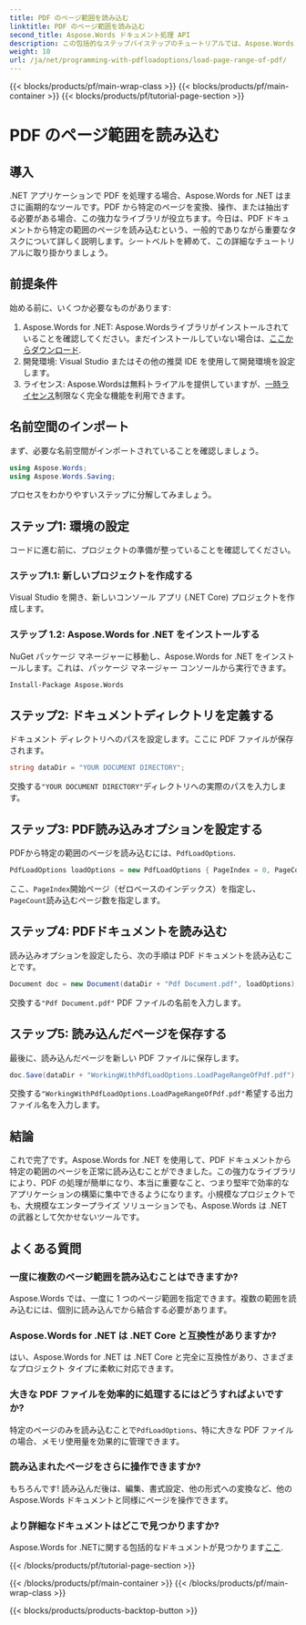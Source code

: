 ```yaml
---
title: PDF のページ範囲を読み込む
linktitle: PDF のページ範囲を読み込む
second_title: Aspose.Words ドキュメント処理 API
description: この包括的なステップバイステップのチュートリアルでは、Aspose.Words for .NET を使用して PDF から特定のページ範囲を読み込む方法を学びます。.NET 開発者に最適です。
weight: 10
url: /ja/net/programming-with-pdfloadoptions/load-page-range-of-pdf/
---
```


{{< blocks/products/pf/main-wrap-class >}}
{{< blocks/products/pf/main-container >}}
{{< blocks/products/pf/tutorial-page-section >}}

# PDF のページ範囲を読み込む

## 導入

.NET アプリケーションで PDF を処理する場合、Aspose.Words for .NET はまさに画期的なツールです。PDF から特定のページを変換、操作、または抽出する必要がある場合、この強力なライブラリが役立ちます。今日は、PDF ドキュメントから特定の範囲のページを読み込むという、一般的でありながら重要なタスクについて詳しく説明します。シートベルトを締めて、この詳細なチュートリアルに取り掛かりましょう。

## 前提条件

始める前に、いくつか必要なものがあります:

1. Aspose.Words for .NET: Aspose.Wordsライブラリがインストールされていることを確認してください。まだインストールしていない場合は、[ここからダウンロード](https://releases.aspose.com/words/net/).
2. 開発環境: Visual Studio またはその他の推奨 IDE を使用して開発環境を設定します。
3. ライセンス: Aspose.Wordsは無料トライアルを提供していますが、[一時ライセンス](https://purchase.aspose.com/temporary-license/)制限なく完全な機能を利用できます。

## 名前空間のインポート

まず、必要な名前空間がインポートされていることを確認しましょう。

```csharp
using Aspose.Words;
using Aspose.Words.Saving;
```

プロセスをわかりやすいステップに分解してみましょう。 

## ステップ1: 環境の設定

コードに進む前に、プロジェクトの準備が整っていることを確認してください。

### ステップ1.1: 新しいプロジェクトを作成する
Visual Studio を開き、新しいコンソール アプリ (.NET Core) プロジェクトを作成します。

### ステップ 1.2: Aspose.Words for .NET をインストールする
NuGet パッケージ マネージャーに移動し、Aspose.Words for .NET をインストールします。これは、パッケージ マネージャー コンソールから実行できます。

```sh
Install-Package Aspose.Words
```

## ステップ2: ドキュメントディレクトリを定義する

ドキュメント ディレクトリへのパスを設定します。ここに PDF ファイルが保存されます。

```csharp
string dataDir = "YOUR DOCUMENT DIRECTORY";
```

交換する`"YOUR DOCUMENT DIRECTORY"`ディレクトリへの実際のパスを入力します。

## ステップ3: PDF読み込みオプションを設定する

PDFから特定の範囲のページを読み込むには、`PdfLoadOptions`.

```csharp
PdfLoadOptions loadOptions = new PdfLoadOptions { PageIndex = 0, PageCount = 1 };
```

ここ、`PageIndex`開始ページ（ゼロベースのインデックス）を指定し、`PageCount`読み込むページ数を指定します。

## ステップ4: PDFドキュメントを読み込む

読み込みオプションを設定したら、次の手順は PDF ドキュメントを読み込むことです。

```csharp
Document doc = new Document(dataDir + "Pdf Document.pdf", loadOptions);
```

交換する`"Pdf Document.pdf"` PDF ファイルの名前を入力します。

## ステップ5: 読み込んだページを保存する

最後に、読み込んだページを新しい PDF ファイルに保存します。

```csharp
doc.Save(dataDir + "WorkingWithPdfLoadOptions.LoadPageRangeOfPdf.pdf");
```

交換する`"WorkingWithPdfLoadOptions.LoadPageRangeOfPdf.pdf"`希望する出力ファイル名を入力します。

## 結論

これで完了です。Aspose.Words for .NET を使用して、PDF ドキュメントから特定の範囲のページを正常に読み込むことができました。この強力なライブラリにより、PDF の処理が簡単になり、本当に重要なこと、つまり堅牢で効率的なアプリケーションの構築に集中できるようになります。小規模なプロジェクトでも、大規模なエンタープライズ ソリューションでも、Aspose.Words は .NET の武器として欠かせないツールです。

## よくある質問

### 一度に複数のページ範囲を読み込むことはできますか?
Aspose.Words では、一度に 1 つのページ範囲を指定できます。複数の範囲を読み込むには、個別に読み込んでから結合する必要があります。

### Aspose.Words for .NET は .NET Core と互換性がありますか?
はい、Aspose.Words for .NET は .NET Core と完全に互換性があり、さまざまなプロジェクト タイプに柔軟に対応できます。

### 大きな PDF ファイルを効率的に処理するにはどうすればよいですか?
特定のページのみを読み込むことで`PdfLoadOptions`、特に大きな PDF ファイルの場合、メモリ使用量を効果的に管理できます。

### 読み込まれたページをさらに操作できますか?
もちろんです! 読み込んだ後は、編集、書式設定、他の形式への変換など、他の Aspose.Words ドキュメントと同様にページを操作できます。

### より詳細なドキュメントはどこで見つかりますか?
 Aspose.Words for .NETに関する包括的なドキュメントが見つかります[ここ](https://reference.aspose.com/words/net/).



{{< /blocks/products/pf/tutorial-page-section >}}

{{< /blocks/products/pf/main-container >}}
{{< /blocks/products/pf/main-wrap-class >}}

{{< blocks/products/products-backtop-button >}}
